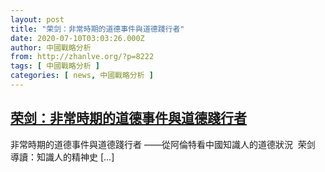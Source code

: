 ```yaml
---
layout: post
title: "荣剑：非常時期的道德事件與道德踐行者"
date: 2020-07-10T03:03:26.000Z
author: 中國戰略分析
from: http://zhanlve.org/?p=8222
tags: [ 中國戰略分析 ]
categories: [ news, 中國戰略分析 ]
---
```

<!--1594350206000-->
[荣剑：非常時期的道德事件與道德踐行者](http://zhanlve.org/?p=8222)
------

<div>
非常時期的道德事件與道德踐行者 ——從阿倫特看中國知識人的道德狀況  荣剑 &#160; 導讀：知識人的精神史 [&#8230;]
</div>
